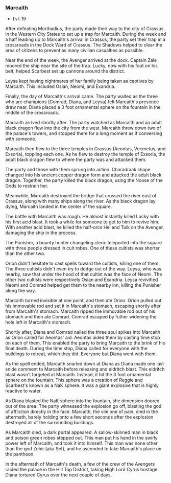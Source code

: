 ### Marcaith

- Lvl: 19

After defeating Morthadius, the party made their way to the city of Crassus in the Western City States to set up a trap for Marcaith. During the week and a half leading up to Marcaith's arrival in Crassus, the party set their trap in a crossroads in the Dock Ward of Crassus. The Shadows helped to clear the area of citizens to prevent as many civilian casualties as possible.

Near the end of the week, the Avenger arrived at the dock. Captain Zale moored the ship near the site of the trap. Lucky, now with his foot on his belt, helped Scarbest set up cannons around the district.

Leysa kept having nightmares of her family being taken as captives by Marcaith. This included Osian, Neomi, and Exandria.

Finally, the day of Marcaith's arrival came. The party waited as the three who are champions (Comrad, Diana, and Leysa) felt Marcaith's presence draw near. Diana placed a 3 foot ornamental sphere on the fountain in the middle of the crossroads.

Marcaith arrived shortly after. The party watched as Marcaith and an adult black dragon flew into the city from the west. Marcaith threw down two of the palace's towers, and stopped there for a long moment as if conversing with someone.

Marcaith then flew to the three temples in Crassus (Aeontas, Vecmetus, and Exsoria), toppling each one. As he flew to destroy the temple of Exsoria, the adult black dragon flew to where the party was and attacked them.

The party and those with them sprung into action. Charadraak shape changed into his ancient copper dragon form and attacked the adult black dragon. Together, the party killed the black dragon, using the Noose of the Gods to restrain her.

Meanwhile, Marcaith destroyed the bridge that crossed the river east of Crassus, along with many ships along the river. As the black dragon lay dying, Marcaith landed in the center of the square.

The battle with Marcaith was rough. He almost instantly killed Lucky with his first acid blast. It took a while for someone to get to him to revive him. With another acid blast, he killed the half-orcs Hel and Tulk on the Avenger, damaging the ship in the process.

The Punisher, a bounty hunter changeling cleric teleported into the square with three people dressed in cult robes. One of these cultists was shorter than the other two.

Orion didn't hesitate to cast spells toward the cultists, killing one of them. The three cultists didn't even try to dodge out of the way. Leysa, who was nearby, saw that under the hood of that cultist was the face of Neomi. The other two cultists were respectively Osian and Exandria. Leysa revivified Neomi and Comrad helped get them to the nearby inn, killing the Punisher along the way.

Marcaith turned invisible at one point, and then ate Orion. Orion pulled out his immovable rod and set it in Marcaith's stomach, escaping shortly after from Marcaith's stomach. Marcaith ripped the immovable rod out of his stomach and then ate Comrad. Comrad escaped by futher widening the hole left in Marcaith's stomach.

Shortly after, Diana and Comrad nailed the three soul spikes into Marcaith as Orion called for Aeontas' aid. Aeontas aided them by casting time stop on each of them. This enabled the party to bring Marcaith to the brink of his final death. During the time stop, Diana called for everyone with the buildings to retreat, which they did. Everyone but Diana went with them.

As the spell ended, Marcaith snarled down at Diana as Diana made one last snide comment to Marcaith before releasing and eldritch blast. This eldritch blast wasn't targeted at Marcaith. Instead, it hit the 3 foot ornamental sphere on the fountain. This sphere was a creation of Reggie and Scarbest's known as a NaK sphere. It was a giant explosive that is highly reactive to water.

As Diana blasted the NaK sphere into the fountain, she dimension doored out of the area. The party witnessed the explosion go off, blasting the god of affliction directly in the face. Marcaith, the vile one of pain, died in the aftermath, barely holding onto a few short seconds after the explosion destroyed all of the surrounding buildings.

As Marcaith died, a dark portal appeared. A sallow-skinned man in black and poison green robes stepped out. This man put his hand in the swirly power left of Marcaith, and took it into himself. This man was none other than the god Zehir (aka Set), and he ascended to take Marcaith's place on the pantheon.

In the aftermath of Marcaith's death, a few of the crew of the Avengers raided the palace in the Hill Top District, taking High Lord Cyrus hostage. Diana tortured Cyrus over the next couple of days.